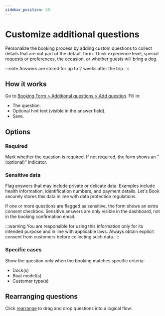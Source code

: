 ```yaml
---
sidebar_position: 30
---
```


# Customize additional questions

Personalize the booking process by adding custom questions to collect details that are not part of the default form. Think experience level, special requests or preferences, the occasion, or whether guests will bring a dog.

:::note
Answers are stored for up to 2 weeks after the trip.
:::

## How it works

Go to [Booking Form > Additional questions > Add question](https://dashboard.letsbook.test/booking-form/additional-questions/add). Fill in:

- The question.
- Optional hint text (visible in the answer field).
- Save.

## Options

### Required

Mark whether the question is required. If not required, the form shows an "(optional)" indicator.

### Sensitive data

Flag answers that may include private or delicate data. Examples include health information, identification numbers, and payment details. Let's Book securely stores this data in line with data protection regulations.

If one or more questions are flagged as sensitive, the form shows an extra consent checkbox. Sensitive answers are only visible in the dashboard, not in the booking confirmation email.

:::warning
You are responsible for using this information only for its intended purpose and in line with applicable laws. Always obtain explicit consent from customers before collecting such data.
:::

### Specific cases

Show the question only when the booking matches specific criteria:

- Dock(s)
- Boat model(s)
- Customer type(s)

## Rearranging questions

Click [rearrange](https://dashboard.letsbook.test/booking-form/additional-questions/rearrange) to drag and drop questions into a logical flow.
